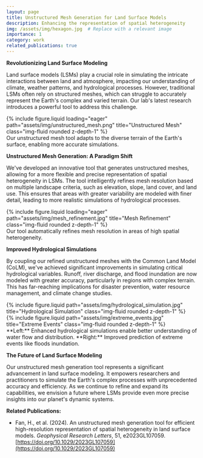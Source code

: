 ```yaml
---
layout: page
title: Unstructured Mesh Generation for Land Surface Models
description: Enhancing the representation of spatial heterogeneity
img: /assets/img/hexagon.jpg  # Replace with a relevant image
importance: 1
category: work
related_publications: true
---
```


**Revolutionizing Land Surface Modeling**

Land surface models (LSMs) play a crucial role in simulating the intricate interactions between land and atmosphere, impacting our understanding of climate, weather patterns, and hydrological processes. However, traditional LSMs often rely on structured meshes, which can struggle to accurately represent the Earth's complex and varied terrain. Our lab's latest research introduces a powerful tool to address this challenge.

<div class="row">
    <div class="col-sm mt-3 mt-md-0">
        {% include figure.liquid loading="eager" path="assets/img/unstructured_mesh.png" title="Unstructured Mesh" class="img-fluid rounded z-depth-1" %}
    </div>
</div>
<div class="caption">
    Our unstructured mesh tool adapts to the diverse terrain of the Earth's surface, enabling more accurate simulations.
</div>

**Unstructured Mesh Generation: A Paradigm Shift**

We've developed an innovative tool that generates unstructured meshes, allowing for a more flexible and precise representation of spatial heterogeneity in LSMs. The tool intelligently refines mesh resolution based on multiple landscape criteria, such as elevation, slope, land cover, and land use. This ensures that areas with greater variability are modeled with finer detail, leading to more realistic simulations of hydrological processes.

<div class="row">
    <div class="col-sm mt-3 mt-md-0">
        {% include figure.liquid loading="eager" path="assets/img/mesh_refinement.jpg" title="Mesh Refinement" class="img-fluid rounded z-depth-1" %}
    </div>
</div>
<div class="caption">
    Our tool automatically refines mesh resolution in areas of high spatial heterogeneity.
</div>

**Improved Hydrological Simulations**

By coupling our refined unstructured meshes with the Common Land Model (CoLM), we've achieved significant improvements in simulating critical hydrological variables. Runoff, river discharge, and flood inundation are now modeled with greater accuracy, particularly in regions with complex terrain. This has far-reaching implications for disaster prevention, water resource management, and climate change studies.

<div class="row justify-content-sm-center">
    <div class="col-sm-8 mt-3 mt-md-0">
        {% include figure.liquid path="assets/img/hydrological_simulation.jpg" title="Hydrological Simulation" class="img-fluid rounded z-depth-1" %}
    </div>
    <div class="col-sm-4 mt-3 mt-md-0">
        {% include figure.liquid path="assets/img/extreme_events.jpg" title="Extreme Events" class="img-fluid rounded z-depth-1" %}
    </div>
</div>
<div class="caption">
    **Left:** Enhanced hydrological simulations enable better understanding of water flow and distribution. **Right:** Improved prediction of extreme events like floods inundation.
</div>

**The Future of Land Surface Modeling**

Our unstructured mesh generation tool represents a significant advancement in land surface modeling. It empowers researchers and practitioners to simulate the Earth's complex processes with unprecedented accuracy and efficiency. As we continue to refine and expand its capabilities, we envision a future where LSMs provide even more precise insights into our planet's dynamic systems.

**Related Publications:**

* Fan, H., et al. (2024). An unstructured mesh generation tool for efficient high-resolution representation of spatial heterogeneity in land surface models. *Geophysical Research Letters*, 51, e2023GL107059. [https://doi.org/10.1029/2023GL107059](https://doi.org/10.1029/2023GL107059)

